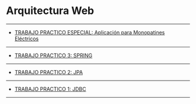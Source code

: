 # Arquitectura Web

--------------------------------------------------------------------------------------------------------------------

- [TRABAJO PRACTICO ESPECIAL: Aplicación para Monopatines Eléctricos](https://github.com/Malinowsk/Arquitectura-Web/tree/main/TP%20Especial)

--------------------------------------------------------------------------------------------------------------------

- [TRABAJO PRACTICO 3: SPRING](https://github.com/Malinowsk/Arquitectura-Web/tree/main/Trabajo%20Entregable%203)

--------------------------------------------------------------------------------------------------------------------

- [TRABAJO PRACTICO 2: JPA](https://github.com/Malinowsk/Arquitectura-Web/tree/main/Trabajo%20Entregable%202)

--------------------------------------------------------------------------------------------------------------------

- [TRABAJO PRACTICO 1: JDBC](https://github.com/Malinowsk/Arquitectura-Web/tree/main/Trabajo%20Entregable%201)

--------------------------------------------------------------------------------------------------------------------
